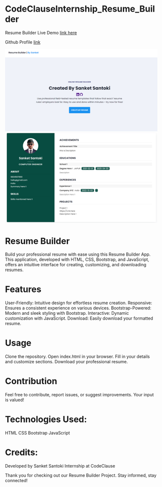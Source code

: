 # CodeClauseInternship_Resume_Builder

Resume Builder Live Demo [link here](https://github.com/sanket-santoki/)

Github Profile [link](https://github.com/sanket-santoki/)

![app](assets/Resume1.png) 
![app](assets/Resume2.png)

# Resume Builder
Build your professional resume with ease using this Resume Builder App. This application, developed with HTML, CSS, Bootstrap, and JavaScript, offers an intuitive interface for creating, customizing, and downloading resumes.

# Features
User-Friendly: Intuitive design for effortless resume creation.
Responsive: Ensures a consistent experience on various devices.
Bootstrap-Powered: Modern and sleek styling with Bootstrap.
Interactive: Dynamic customization with JavaScript.
Download: Easily download your formatted resume.

# Usage
Clone the repository.
Open index.html in your browser.
Fill in your details and customize sections.
Download your professional resume.

# Contribution
Feel free to contribute, report issues, or suggest improvements. Your input is valued!

# Technologies Used:
HTML
CSS
Bootstrap
JavaScript

# Credits:
Developed by Sanket Santoki
Internship at CodeClause

Thank you for checking out our Resume Builder Project. Stay informed, stay connected!
